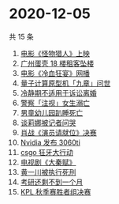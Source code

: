 # 2020-12-05

共 15 条

<!-- BEGIN ZHIHUSEARCH -->
<!-- 最后更新时间 Sat Dec 05 2020 22:07:07 GMT+0800 (CST) -->
1. [电影《怪物猎人》上映](https://www.zhihu.com/search?q=怪物猎人电影)
1. [广州蛋壳 18 楼租客坠楼](https://www.zhihu.com/search?q=广州蛋壳坠楼)
1. [电影《冷血狂宴》网播](https://www.zhihu.com/search?q=冷血狂宴)
1. [量子计算原型机「九章」问世](https://www.zhihu.com/search?q=九章)
1. [冷静期不适用于诉讼离婚](https://www.zhihu.com/search?q=离婚冷静期)
1. [警察「注视」女生溺亡](https://www.zhihu.com/search?q=警察注视女生溺亡)
1. [男童幼儿园趴睡死亡](https://www.zhihu.com/search?q=幼儿园午睡死亡)
1. [谈莉娜被记者问哭](https://www.zhihu.com/search?q=谈莉娜)
1. [肖战《演员请就位》决赛](https://www.zhihu.com/search?q=肖战演员请就位)
1. [Nvidia 发布 3060ti ](https://www.zhihu.com/search?q=3060ti)
1. [csgo 狂牙大行动](https://www.zhihu.com/search?q=csgo大行动)
1. [电视剧《大秦赋》](https://www.zhihu.com/search?q=大秦赋)
1. [黄一川被执行死刑](https://www.zhihu.com/search?q=黄一川)
1. [考研还剩不到一个月](https://www.zhihu.com/search?q=考研)
1. [KPL 秋季赛胜者组决赛](https://www.zhihu.com/search?q=ag)
<!-- END ZHIHUSEARCH -->
